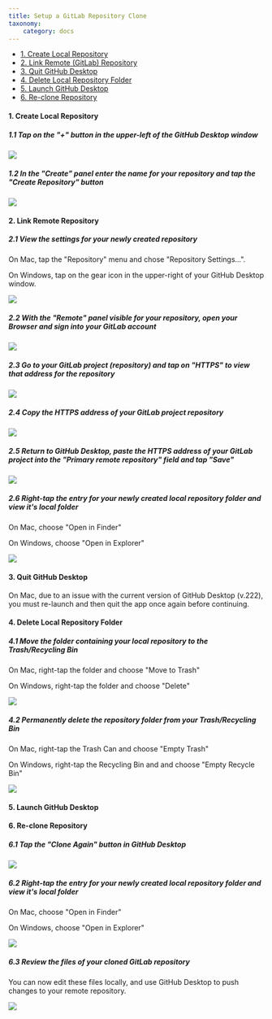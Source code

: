 ```yaml
---
title: Setup a GitLab Repository Clone
taxonomy:
    category: docs
---
```


* [1. Create Local Repository](#1-create-local-repository)
* [2. Link Remote (GitLab) Repository](#2-link-remote-repository)
* [3. Quit GitHub Desktop](#3-quit-github-desktop)
* [4. Delete Local Repository Folder](#4-delete-local-repository-folder)
* [5. Launch GitHub Desktop](#5-launch-github-desktop)
* [6. Re-clone Repository](#6-re-clone-repository)

#### 1. Create Local Repository

##### 1.1 Tap on the "+" button in the upper-left of the GitHub Desktop window

![](../../images/using-github-desktop-and-gitlab-with-grav-2/tap-on-the-----button-in-the-upper-left-of-the-github-desktop-window.png)

##### 1.2 In the "Create" panel enter the name for your repository and tap the "Create Repository" button

![](../../images/using-github-desktop-and-gitlab-with-grav-2/in-the--create--panel-enter-the-name-for-your-repository-and-tap-the--create-repository--button.png)

#### 2. Link Remote Repository

##### 2.1 View the settings for your newly created repository

On Mac, tap the "Repository" menu and chose "Repository Settings...".

On Windows, tap on the gear icon in the upper-right of your GitHub Desktop window.


![](../../images/using-github-desktop-and-gitlab-with-grav-2/view-the-settings-for-your-newly-created-repository.png)

##### 2.2 With the "Remote" panel visible for your repository, open your Browser and sign into your GitLab account

![](../../images/using-github-desktop-and-gitlab-with-grav-2/with-the--remote--panel-visible-for-your-repository--open-your-browser-and-sign-into-your-gitlab-acc.png)

##### 2.3 Go to your GitLab project (repository) and tap on "HTTPS" to view that address for the repository

![](../../images/using-github-desktop-and-gitlab-with-grav-2/go-to-your-gitlab-project--repository--and-tap-on--https--to-view-that-address-for-the-repository.png)

##### 2.4 Copy the HTTPS address of your GitLab project repository

![](../../images/using-github-desktop-and-gitlab-with-grav-2/copy-the-https-address-of-your-gitlab-project-repository.png)

##### 2.5 Return to GitHub Desktop, paste the HTTPS address of your GitLab project into the "Primary remote repository" field and tap "Save"

![](../../images/using-github-desktop-and-gitlab-with-grav-2/return-to-github-desktop--paste-the-https-address-of-your-gitlab-project-into-the--primary-remote-re.png)

##### 2.6 Right-tap the entry for your newly created local repository folder and view it's local folder

On Mac, choose "Open in Finder"

On Windows,  choose "Open in Explorer"


![](../../images/using-github-desktop-and-gitlab-with-grav-2/right-tap-the-entry-for-your-newly-created-local-repository-folder-and-view-it-s-local-folder.png)

#### 3. Quit GitHub Desktop

On Mac, due to an issue with the current version of GitHub Desktop (v.222), you must re-launch and then quit the app once again before continuing.


#### 4. Delete Local Repository Folder

##### 4.1 Move the folder containing your local repository to the Trash/Recycling Bin

On Mac, right-tap the folder and choose "Move to Trash"

On Windows, right-tap the folder and choose "Delete"


![](../../images/using-github-desktop-and-gitlab-with-grav-2/move-the-folder-containing-your-local-repository-to-the-trash-recycling-bin.png)

##### 4.2 Permanently delete the repository folder from your Trash/Recycling Bin

On Mac, right-tap the Trash Can and choose "Empty Trash"

On Windows, right-tap the Recycling Bin and and choose "Empty Recycle Bin"


![](../../images/using-github-desktop-and-gitlab-with-grav-2/permanently-delete-the-repository-folder-from-your-trash-recycling-bin.png)

#### 5. Launch GitHub Desktop

#### 6. Re-clone Repository

##### 6.1 Tap the "Clone Again" button in GitHub Desktop

![](../../images/using-github-desktop-and-gitlab-with-grav-2/tap-the--clone-again--button-in-github-desktop.png)

##### 6.2 Right-tap the entry for your newly created local repository folder and view it's local folder

On Mac, choose "Open in Finder"

On Windows,  choose "Open in Explorer"


![](../../images/using-github-desktop-and-gitlab-with-grav-2/right-tap-the-entry-for-your-newly-created-local-repository-folder-and-view-it-s-local-folder-1.png)

##### 6.3 Review the files of your cloned GitLab repository

You can now edit these files locally, and use GitHub Desktop to push changes to your remote repository.


![](../../images/using-github-desktop-and-gitlab-with-grav-2/review-the-files-of-your-cloned-gitlab-repository.png)
